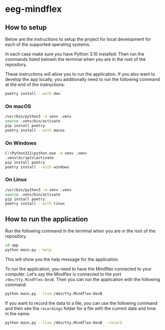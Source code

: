 # eeg-mindflex

## How to setup 

Below are the instructions to setup the project for local development for each of the supported operating systems.

In each case make sure you have Python 3.10 installed. Then run the commands listed belowin the terminal when you are in the root of the repository.

These instructions will allow you to run the application. If you also want to develop the app locally, you additionally need to run the following command at the end of the instructions:

```bash
poetry install --with dev
```

### On macOS

```bash
/usr/bin/python3 -m venv .venv
source .venv/bin/activate
pip install poetry
poetry install --with macos
```

### On Windows

```bash
C:\Python311\python.exe -m venv .venv
.venv\Scripts\activate
pip install poetry
poetry install --with windows
```

### On Linux

```bash
/usr/bin/python3 -m venv .venv
source .venv/bin/activate
pip install poetry
poetry install --with linux
```

## How to run the application

Run the following command in the terminal when you are in the root of the repository.

```bash
cd app
python main.py --help
```

This will show you the help message for the application.

To run the application, you need to have the Mindflex connected to your computer.
Let's say the Mindflex is connected to the port `/dev/tty.Mindflex-DevB`. Then you can run the application with the following command:

```bash
python main.py --live /dev/tty.Mindflex-DevB
```

If you want to record the data to a file, you can use the following command and then see the `recordings` folder for a file with the current date and time in the name:

```bash
python main.py --live /dev/tty.Mindflex-DevB --record 
```


